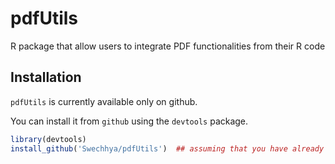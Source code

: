 # pdfUtils
R package that allow users to integrate PDF functionalities from their R code

## Installation

`pdfUtils` is currently available only on github. 

You can install it from `github` using the `devtools` package.

```r
library(devtools)
install_github('Swechhya/pdfUtils')  ## assuming that you have already installed rClr
```

